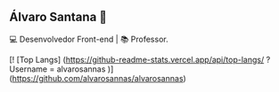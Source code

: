 ##  Álvaro Santana 👋
💻 Desenvolvedor Front-end | 📚 Professor.

[! [Top Langs] (https://github-readme-stats.vercel.app/api/top-langs/ ? Username = alvarosannas )] (https://github.com/alvarosannas/alvarosannas)



